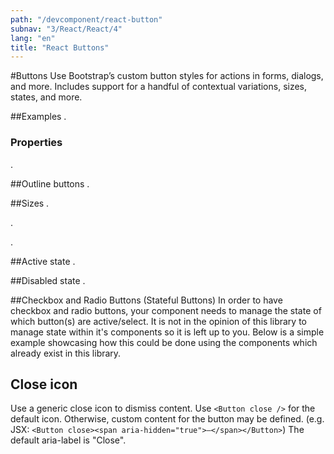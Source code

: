 ```yaml
---
path: "/devcomponent/react-button"
subnav: "3/React/React/4"
lang: "en"
title: "React Buttons"
---
```


#Buttons
Use Bootstrap’s custom button styles for actions in forms, dialogs, and more. Includes support for a handful of contextual variations, sizes, states, and more.

##Examples
.
<reactbuttonexample1 />

### Properties
.
<buttonexample1properties />

##Outline buttons
.
<reactbuttonexample2 />

##Sizes
.
<reactbuttonexample3 />

.
<reactbuttonexample4 />

.
<reactbuttonexample5 />

##Active state
.
<reactbuttonexample6 />

##Disabled state
.
<reactbuttonexample7 />

##Checkbox and Radio Buttons (Stateful Buttons)
In order to have checkbox and radio buttons, your component needs to manage the state of which button(s) are active/select. It is not in the opinion of this library to manage state within it's components so it is left up to you. Below is a simple example showcasing how this could be done using the components which already exist in this library.
<reactbuttonexample8 />

## Close icon
Use a generic close icon to dismiss content. Use `<Button close />` for the default icon. Otherwise, custom content for the button may be defined. (e.g. JSX: `<Button close><span aria-hidden="true">–</span></Button>`) The default aria-label is "Close".
<reactbuttonexample9 />